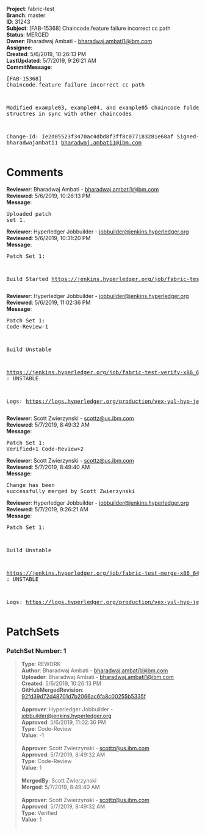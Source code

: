 <strong>Project</strong>: fabric-test<br><strong>Branch</strong>: master<br><strong>ID</strong>: 31243<br><strong>Subject</strong>: [FAB-15368] Chaincode.feature failure incorrect cc path<br><strong>Status</strong>: MERGED<br><strong>Owner</strong>: Bharadwaj Ambati - bharadwaj.ambati1@ibm.com<br><strong>Assignee</strong>:<br><strong>Created</strong>: 5/6/2019, 10:26:13 PM<br><strong>LastUpdated</strong>: 5/7/2019, 9:26:21 AM<br><strong>CommitMessage</strong>:<br><pre>[FAB-15368] Chaincode.feature failure incorrect cc path

Modified example03, example04, and example05 chaincode
folder structres in sync with other chaincodes

Change-Id: Ie2d05523f3470ac4dbd8f3ff8c077183281e68af
Signed-off-by: bharadwajambati1 <bharadwaj.ambati1@ibm.com>
</pre><h1>Comments</h1><strong>Reviewer</strong>: Bharadwaj Ambati - bharadwaj.ambati1@ibm.com<br><strong>Reviewed</strong>: 5/6/2019, 10:26:13 PM<br><strong>Message</strong>: <pre>Uploaded patch set 1.</pre><strong>Reviewer</strong>: Hyperledger Jobbuilder - jobbuilder@jenkins.hyperledger.org<br><strong>Reviewed</strong>: 5/6/2019, 10:31:20 PM<br><strong>Message</strong>: <pre>Patch Set 1:

Build Started https://jenkins.hyperledger.org/job/fabric-test-verify-x86_64/2905/</pre><strong>Reviewer</strong>: Hyperledger Jobbuilder - jobbuilder@jenkins.hyperledger.org<br><strong>Reviewed</strong>: 5/6/2019, 11:02:36 PM<br><strong>Message</strong>: <pre>Patch Set 1: Code-Review-1

Build Unstable 

https://jenkins.hyperledger.org/job/fabric-test-verify-x86_64/2905/ : UNSTABLE

Logs: https://logs.hyperledger.org/production/vex-yul-hyp-jenkins-3/fabric-test-verify-x86_64/2905</pre><strong>Reviewer</strong>: Scott Zwierzynski - scottz@us.ibm.com<br><strong>Reviewed</strong>: 5/7/2019, 8:49:32 AM<br><strong>Message</strong>: <pre>Patch Set 1: Verified+1 Code-Review+2</pre><strong>Reviewer</strong>: Scott Zwierzynski - scottz@us.ibm.com<br><strong>Reviewed</strong>: 5/7/2019, 8:49:40 AM<br><strong>Message</strong>: <pre>Change has been successfully merged by Scott Zwierzynski</pre><strong>Reviewer</strong>: Hyperledger Jobbuilder - jobbuilder@jenkins.hyperledger.org<br><strong>Reviewed</strong>: 5/7/2019, 9:26:21 AM<br><strong>Message</strong>: <pre>Patch Set 1:

Build Unstable 

https://jenkins.hyperledger.org/job/fabric-test-merge-x86_64/654/ : UNSTABLE

Logs: https://logs.hyperledger.org/production/vex-yul-hyp-jenkins-3/fabric-test-merge-x86_64/654</pre><h1>PatchSets</h1><h3>PatchSet Number: 1</h3><blockquote><strong>Type</strong>: REWORK<br><strong>Author</strong>: Bharadwaj Ambati - bharadwaj.ambati1@ibm.com<br><strong>Uploader</strong>: Bharadwaj Ambati - bharadwaj.ambati1@ibm.com<br><strong>Created</strong>: 5/6/2019, 10:26:13 PM<br><strong>GitHubMergedRevision</strong>: [92fd39d72d48701d7b2066ac6fa8c00255b5335f](https://github.com/hyperledger/fabric-test/commit/92fd39d72d48701d7b2066ac6fa8c00255b5335f)<br><br><strong>Approver</strong>: Hyperledger Jobbuilder - jobbuilder@jenkins.hyperledger.org<br><strong>Approved</strong>: 5/6/2019, 11:02:36 PM<br><strong>Type</strong>: Code-Review<br><strong>Value</strong>: -1<br><br><strong>Approver</strong>: Scott Zwierzynski - scottz@us.ibm.com<br><strong>Approved</strong>: 5/7/2019, 8:49:32 AM<br><strong>Type</strong>: Code-Review<br><strong>Value</strong>: 1<br><br><strong>MergedBy</strong>: Scott Zwierzynski<br><strong>Merged</strong>: 5/7/2019, 8:49:40 AM<br><br><strong>Approver</strong>: Scott Zwierzynski - scottz@us.ibm.com<br><strong>Approved</strong>: 5/7/2019, 8:49:32 AM<br><strong>Type</strong>: Verified<br><strong>Value</strong>: 1<br><br></blockquote>